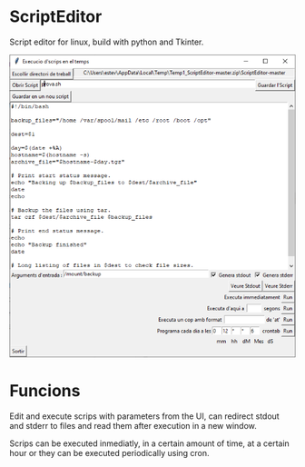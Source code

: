 # ScriptEditor
Script editor for linux, build with python and Tkinter.

![Image of the GUI](https://github.com/Jyskar/ScriptEditor/blob/master/Capture.PNG)

# Funcions
Edit and execute scrips with parameters from the UI, can redirect stdout and stderr to files and read them after execution in a new window.

Scrips can be executed inmediatly, in a certain amount of time, at a certain hour or they can be executed periodically using cron.

